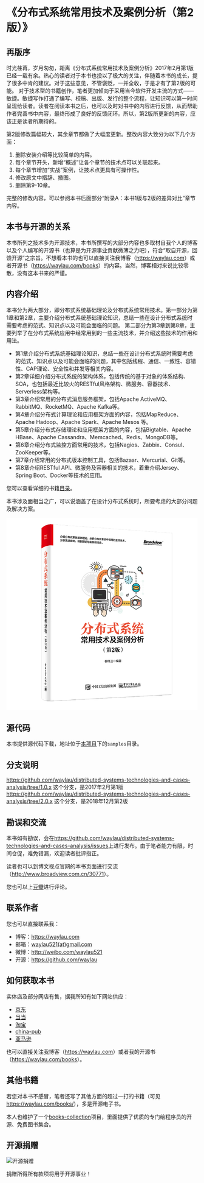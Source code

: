 # 《分布式系统常用技术及案例分析（第2版）》

## 再版序


时光荏苒，岁月匆匆，距离《分布式系统常用技术及案例分析》2017年2月第1版已经一载有余。热心的读者对于本书也投以了极大的关注，伴随着本书的成长，提了很多中肯的建议。对于这些意见，不管褒贬，一并全收，于是才有了第2版的可能。
对于技术型的书籍创作，笔者更加倾向于采用当今软件开发主流的方式——敏捷。敏捷写作打通了编写、校稿、出版、发行的整个流程，让知识可以第一时间呈现给读者。读者在阅读本书之后，也可以及时对书中的内容进行反馈，从而帮助作者完善书中内容，最终形成了良好的反馈闭环。所以，第2版所更新的内容，应该正是读者所期待的。

第2版修改篇幅较大，其余章节都做了大幅度更新。整改内容大致分为以下几个方面：

1. 删除安装介绍等比较简单的内容。
2. 每个章节开头，新增“概述”让各个章节的技术点可以关联起来。
3. 每个章节增加“实战”案例，让技术点更具有可操作性。
4. 修改原文中措辞、插图。
5. 删除第9-10章。

完整的修改内容，可以参阅本书后面部分“附录A：本书1版与2版的差异对比”章节内容。

## 本书与开源的关系

本书所列之技术多为开源技术，本书所撰写的大部分内容也多取材自我个人的博客以及个人编写的开源书（也算是为开源事业贡献微薄之力吧），符合“取自开源，回馈开源”之宗旨。不想看本书的也可以直接关注我博客（<https://waylau.com>）或者开源书（<https://waylau.com/books>）的内容。当然，博客相对来说比较零散，没有这本书来的严谨。


## 内容介绍

本书分为两大部分，即分布式系统基础理论及分布式系统常用技术。第一部分为第1章和第2章，主要介绍分布式系统基础理论知识，总结一些在设计分布式系统时需要考虑的范式、知识点以及可能会面临的问题。 第二部分为第3章到第8章，主要列举了在分布式系统应用中经常用到的一些主流技术，并介绍这些技术的作用和用法。

* 第1章介绍分布式系统基础理论知识，总结一些在设计分布式系统时需要考虑的范式、知识点以及可能会面临的问题，其中包括线程、通信、一致性、容错性、CAP理论、安全性和并发等相关内容。
* 第2章详细介绍分布式系统的架构体系，包括传统的基于对象的体系结构、SOA，也包括最近比较火的RESTful风格架构、微服务、容器技术、Serverless架构等。
* 第3章介绍常用的分布式消息服务框架，包括Apache ActiveMQ、RabbitMQ、RocketMQ、Apache Kafka等。
* 第4章介绍分布式计算理论和应用框架方面的内容，包括MapReduce、Apache Hadoop、Apache Spark、Apache Mesos 等。
* 第5章介绍分布式存储理论和应用框架方面的内容，包括Bigtable、Apache HBase、Apache Cassandra、Memcached、Redis、MongoDB等。
* 第6章介绍分布式监控方面常用的技术，包括Nagios、Zabbix、Consul、ZooKeeper等。
* 第7章介绍常用的分布式版本控制工具，包括Bazaar、Mercurial、Git等。
* 第8章介绍RESTful API、微服务及容器相关的技术，着重介绍Jersey、Spring Boot、Docker等技术的应用。


您可以查看详细的书籍[目录](SUMMARY.md)。

本书涉及面相当之广，可以说涵盖了在设计分布式系统时，所要考虑的大部分问题及解决方案。

![《分布式系统常用技术及案例分析》封面](images/logo.png)

## 源代码

本书提供源代码下载，地址位于[本项目](https://github.com/waylau/distributed-systems-technologies-and-cases-analysis)下的`samples`目录。

## 分支说明

<https://github.com/waylau/distributed-systems-technologies-and-cases-analysis/tree/1.0.x> 这个分支，是2017年2月第1版
<https://github.com/waylau/distributed-systems-technologies-and-cases-analysis/tree/2.0.x> 这个分支，是2018年12月第2版

## 勘误和交流

本书如有勘误，会在<https://github.com/waylau/distributed-systems-technologies-and-cases-analysis/issues>上进行发布。由于笔者能力有限，时间仓促，难免错漏，欢迎读者批评指正。

读者也可以到博文视点官网的本书页面进行交流（<http://www.broadview.com.cn/30771>）。

您也可以上[豆瓣](https://book.douban.com/subject/26975204/)进行评论。

## 联系作者

您也可以直接联系我：

* 博客：https://waylau.com
* 邮箱：[waylau521(at)gmail.com](mailto:waylau521@gmail.com)
* 微博：http://weibo.com/waylau521
* 开源：https://github.com/waylau

## 如何获取本书

实体店及部分网店有售，据我所知有如下网站供应：

* [京东](https://search.jd.com/Search?keyword=%E6%9F%B3%E4%BC%9F%E5%8D%AB%20%E5%88%86%E5%B8%83%E5%BC%8F%E7%B3%BB%E7%BB%9F%E5%B8%B8%E7%94%A8%E6%8A%80%E6%9C%AF%E5%8F%8A%E6%A1%88%E4%BE%8B%E5%88%86%E6%9E%90%EF%BC%88%E7%AC%AC2%E7%89%88%EF%BC%89&enc=utf-8&wq=%E6%9F%B3%E4%BC%9F%E5%8D%AB%20%E5%88%86%E5%B8%83%E5%BC%8F%E7%B3%BB%E7%BB%9F%E5%B8%B8%E7%94%A8%E6%8A%80%E6%9C%AF%E5%8F%8A%E6%A1%88%E4%BE%8B%E5%88%86%E6%9E%90%EF%BC%88%E7%AC%AC2%E7%89%88%EF%BC%89&pvid=29e3bd72b6064ff796818f3914d82ca5)
* [当当](http://search.dangdang.com/?key=%C1%F8%CE%B0%CE%C0%20%B7%D6%B2%BC%CA%BD%CF%B5%CD%B3%B3%A3%D3%C3%BC%BC%CA%F5%BC%B0%B0%B8%C0%FD%B7%D6%CE%F6%A3%A8%B5%DA2%B0%E6%A3%A9&act=input)
* [淘宝](https://s.taobao.com/search?q=%E6%9F%B3%E4%BC%9F%E5%8D%AB+%E5%88%86%E5%B8%83%E5%BC%8F%E7%B3%BB%E7%BB%9F%E5%B8%B8%E7%94%A8%E6%8A%80%E6%9C%AF%E5%8F%8A%E6%A1%88%E4%BE%8B%E5%88%86%E6%9E%90%EF%BC%88%E7%AC%AC2%E7%89%88%EF%BC%89&imgfile=&commend=all&ssid=s5-e&search_type=item&sourceId=tb.index&spm=a21bo.2017.201856-taobao-item.1&ie=utf8&initiative_id=tbindexz_20170306)
* [china-pub](http://search.china-pub.com/s/?key1=%c1%f8%ce%b0%ce%c0+%b7%d6%b2%bc%ca%bd%cf%b5%cd%b3%b3%a3%d3%c3%bc%bc%ca%f5%bc%b0%b0%b8%c0%fd%b7%d6%ce%f6%a3%a8%b5%da2%b0%e6%a3%a9&type=&pz=1)
* [亚马逊](https://www.amazon.cn/s/ref=nb_sb_noss?__mk_zh_CN=%E4%BA%9A%E9%A9%AC%E9%80%8A%E7%BD%91%E7%AB%99&url=search-alias%3Daps&field-keywords=%E6%9F%B3%E4%BC%9F%E5%8D%AB+%E5%88%86%E5%B8%83%E5%BC%8F%E7%B3%BB%E7%BB%9F%E5%B8%B8%E7%94%A8%E6%8A%80%E6%9C%AF%E5%8F%8A%E6%A1%88%E4%BE%8B%E5%88%86%E6%9E%90%EF%BC%88%E7%AC%AC2%E7%89%88%EF%BC%89C)

也可以直接关注我博客（<https://waylau.com>）或者我的开源书（<https://waylau.com/books>）。

## 其他书籍

若您对本书不感冒，笔者还写了其他方面的超过一打的书籍（可见<https://waylau.com/books/>），多是开源电子书。

本人也维护了一个[books-collection](https://github.com/waylau/books-collection)项目，里面提供了优质的专门给程序员的开源、免费图书集合。

## 开源捐赠


![开源捐赠](https://waylau.com/images/showmethemoney-sm.jpg)

捐赠所得所有款项将用于开源事业！
